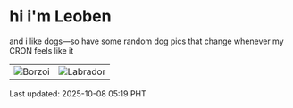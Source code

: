 # hi i'm Leoben

and i like dogs—so have some random dog pics that change whenever my CRON feels like it

|  |  |
|--------|----------|
| ![Borzoi](https://random-dog-vercel.vercel.app/api/random-borzoi?v=1759871995) | ![Labrador](https://random-dog-vercel.vercel.app/api/random-labrador?v=1759871995) |

Last updated: 2025-10-08 05:19 PHT
